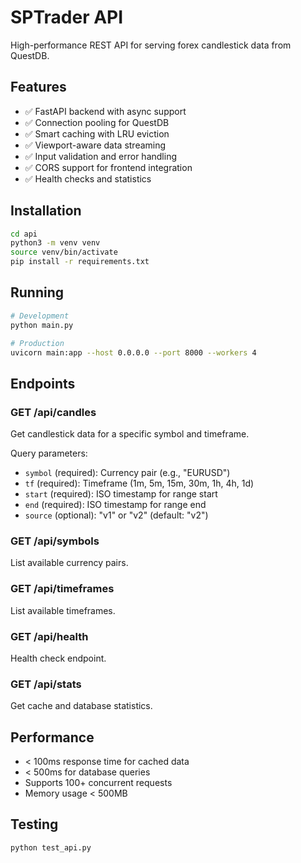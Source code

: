 # SPTrader API

High-performance REST API for serving forex candlestick data from QuestDB.

## Features

- ✅ FastAPI backend with async support
- ✅ Connection pooling for QuestDB
- ✅ Smart caching with LRU eviction
- ✅ Viewport-aware data streaming
- ✅ Input validation and error handling
- ✅ CORS support for frontend integration
- ✅ Health checks and statistics

## Installation

```bash
cd api
python3 -m venv venv
source venv/bin/activate
pip install -r requirements.txt
```

## Running

```bash
# Development
python main.py

# Production
uvicorn main:app --host 0.0.0.0 --port 8000 --workers 4
```

## Endpoints

### GET /api/candles
Get candlestick data for a specific symbol and timeframe.

Query parameters:
- `symbol` (required): Currency pair (e.g., "EURUSD")
- `tf` (required): Timeframe (1m, 5m, 15m, 30m, 1h, 4h, 1d)
- `start` (required): ISO timestamp for range start
- `end` (required): ISO timestamp for range end
- `source` (optional): "v1" or "v2" (default: "v2")

### GET /api/symbols
List available currency pairs.

### GET /api/timeframes
List available timeframes.

### GET /api/health
Health check endpoint.

### GET /api/stats
Get cache and database statistics.

## Performance

- < 100ms response time for cached data
- < 500ms for database queries
- Supports 100+ concurrent requests
- Memory usage < 500MB

## Testing

```bash
python test_api.py
```